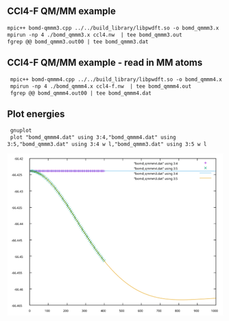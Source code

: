 
## CCl4-F QM/MM example
```
mpic++ bomd-qmmm3.cpp ../../build_library/libpwdft.so -o bomd_qmmm3.x
mpirun -np 4 ./bomd_qmmm3.x ccl4.nw  | tee bomd_qmmm3.out
fgrep @@ bomd_qmmm3.out00 | tee bomd_qmmm3.dat
```

## CCl4-F QM/MM example - read in MM atoms
```
 mpic++ bomd-qmmm4.cpp ../../build_library/libpwdft.so -o bomd_qmmm4.x
 mpirun -np 4 ./bomd_qmmm4.x ccl4-f.nw  | tee bomd_qmmm4.out
 fgrep @@ bomd_qmmm4.out00 | tee bomd_qmmm4.dat
```



## Plot energies
```
 gnuplot
 plot "bomd_qmmm4.dat" using 3:4,"bomd_qmmm4.dat" using 3:5,"bomd_qmmm3.dat" using 3:4 w l,"bomd_qmmm3.dat" using 3:5 w l
```

<p align="center">
  <img src="./qmmm.svg" width="600" title="hover text">
</p>
